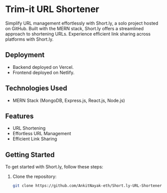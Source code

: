 # Trim-it URL Shortener

Simplify URL management effortlessly with Short.ly, a solo project hosted on GitHub. Built with the MERN stack, Short.ly offers a streamlined approach to shortening URLs. Experience efficient link sharing across platforms with Short.ly.

## Deployment

- Backend deployed on Vercel.
- Frontend deployed on Netlify.

## Technologies Used

- MERN Stack (MongoDB, Express.js, React.js, Node.js)

## Features

- URL Shortening
- Effortless URL Management
- Efficient Link Sharing

## Getting Started

To get started with Short.ly, follow these steps:

1. Clone the repository:
   ```bash
   git clone https://github.com/AnkitNayak-eth/Short.ly-URL-Shortener
